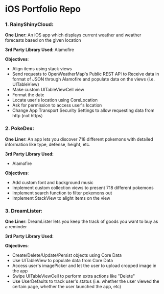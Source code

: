 # iOS Portfolio Repo

### 1. RainyShinyCloud:
**One Liner**:
An iOS app which displays current weather and weather forecasts based on the given location

**3rd Party Library Used**:
Alamofire

**Objectives**:
* Align items using stack views
* Send requests to OpenWeatherMap's Public REST API to Receive data in format of JSON through Alamofire and populate data on the views (i.e. UITableView)
* Make custom UITableViewCell view
* Format the date
* Locate user's location using CoreLocation
* Ask for permission to access user's location
* Change App Transport Security Settings to allow requesting data from http (not https)

### 2. PokeDex:
**One Liner**:
An app lets you discover 718 different pokemons with detailed information like type, defense, height, etc.

**3rd Party Library Used**:
* Alamofire

**Objectives**:
* Add custom font and background music
* Implement custom collection views to present 718 different pokemons
* Implement search function to filter pokemons out
* Implement StackView to alight items on the view

### 3. DreamLister:
**One Liner**: DreamLister lets you keep the track of goods you want to buy as a reminder

**3rd Party Library Used**:


**Objectives**:
* Create/Delete/Update/Persist objects using Core Data
* Use UITableView to populate data from Core Data
* Access user's imagePicker and let the user to upload cropped image in the app
* Swipe UITableViewCell to perform extra actions like "Delete"
* Use UserDefaults to track user's status (i.e. whether the user viewed the certain page, whether the user launched the app, etc)
